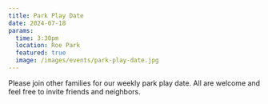 ```yaml
---
title: Park Play Date
date: 2024-07-18
params:
  time: 3:30pm
  location: Roe Park
  featured: true
  image: /images/events/park-play-date.jpg
---
```


Please join other families for our weekly park play date. All are welcome and feel free to invite friends and neighbors.
